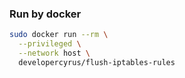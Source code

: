 ### Run by docker 
```bash
sudo docker run --rm \
  --privileged \
  --network host \
  developercyrus/flush-iptables-rules
```
